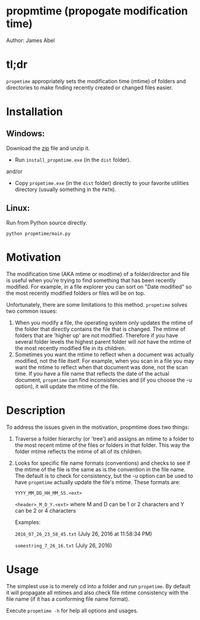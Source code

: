 # propmtime (propogate modification time) #
Author: James Abel

# tl;dr #
`propmtime` appropriately sets the modification time (mtime) of folders and directories to make finding recently created or changed files easier.

# Installation #

## Windows: ##

Download the [zip](https://github.com/jamesabel/propmtime/archive/master.zip) file and unzip it.

- Run `install_propmtime.exe` (in the `dist` folder).

and/or

- Copy `propmtime.exe` (in the `dist` folder) directly to your favorite utilities directory (usually something in the `PATH`).

## Linux: ##

Run from Python source directly.

    python propmtime/main.py

# Motivation #

The modification time (AKA mtime or modtime) of a folder/director and file is useful when you're trying to find something that has been recently modified.  For example, in a file explorer you can sort on "Date modified" so the most recently modified folders or files will be on top.

Unfortunately, there are some limitations to this method.  `propmtime` solves two common issues:

1. When you modify a file, the operating system only updates the mtime of the folder that directly contains the file that is changed.  The mtime of folders that are 'higher up' are not modified.  Therefore if you have several folder levels the highest parent folder will *not* have the mtime of the most recently modified file in its children.
2. Sometimes you want the mtime to reflect when a document was actually modified, not the file itself.  For example, when you scan in a file you may want the mtime to reflect when that document was done, not the scan time.  If you have a file name that reflects the date of the actual document, `propmtime` can find inconsistencies and (if you choose the -u option), it will update the mtime of the file.

# Description #

To address the issues given in the motivation, propmtime does two things:

1. Traverse a folder hierarchy (or 'tree') and assigns an mtime to a folder to the most recent mtime of the files or folders in that folder.  This way the folder mtime reflects the mtime of all of its children.
2. Looks for specific file name formats (conventions) and checks to see if the mtime of the file is the same as is the convention in the file name.  The default is to check for consistency, but the -u option can be used to have `propmtime` actually update the file's mtime.  These formats are:

	
	`YYYY_MM_DD_HH_MM_SS.<ext>`

	
	`<header>_M_D_Y.<ext>` where M and D can be 1 or 2 characters and Y can be 2 or 4 characters

	Examples:

	`2016_07_26_23_58_45.txt`  (July 26, 2016 at 11:58:34 PM)

	`somestring_7_26_16.txt`   (July 26, 2016)
	
# Usage #

The simplest use is to merely cd into a folder and run `propmtime`.  By default it will propagate all mtimes and also check file mtime consistency with the file name (if it has a conforming file name format).

Execute `propmtime -h` for help all options and usages.

